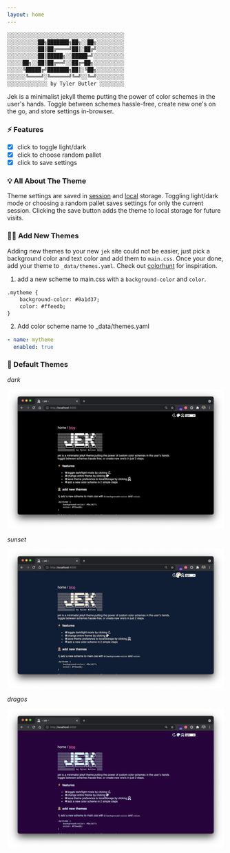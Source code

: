 ```yaml
---
layout: home
---  
```


```text
░░░░░░░░░░░░░░░░░░░░░░░░░░░░░░░░░░░░░░
░░░░░░░░░░██╗███████╗██╗░░██╗░░░░░░░░░
░░░░░░░░░░██║██╔════╝██║░██╔╝░░░░░░░░░
░░░░░░░░░░██║█████╗░░█████═╝░░░░░░░░░░
░░░░░██╗░░██║██╔══╝░░██╔═██╗░░░░░░░░░░
░░░░░╚█████╔╝███████╗██║░╚██╗░░░░░░░░░
░░░░░░╚════╝░╚══════╝╚═╝░░╚═╝░░░░░░░░░
░░░░░░░░░░░░░ by Tyler Butler ░░░░░░░░
```  


Jek is a minimalist jekyll theme putting the power of color schemes in the user's hands. Toggle between schemes hassle-free, create new one's on the go, and store settings in-browser.  
### ⚡ Features  

+  [x] click <i class="far fa-moon zoom"></i> to toggle light/dark
+  [x] click <i class="fas fa-palette zoom"></i> to choose random pallet
+  [x] click <i class="fas fa-user-astronaut zoom"></i> to save settings

### 💡 All About The Theme 

Theme settings are saved in [session](https://developer.mozilla.org/en-US/docs/Web/API/Window/sessionStorage) and [local](https://developer.mozilla.org/en-US/docs/Web/API/Window/localStorage) storage. Toggling light/dark mode or choosing a random pallet saves settings for only the current session. Clicking the save button adds the theme to local storage for future visits. 

### 👩‍🚀 Add New Themes  

Adding new themes to your new `jek` site could not be easier, just pick a background color and text color and add them to `main.css`. Once your done, add your theme to `_data/themes.yaml`. Check out [colorhunt](https://colorhunt.co/) for inspiration.


1) add a new scheme to main.css with a `background-color` and `color`.  

```
.mytheme {
    background-color: #0a1d37;
    color: #ffeedb;
}
```  

2) Add color scheme name to _data/themes.yaml  

```yaml
- name: mytheme
  enabled: true
```

### 🌈 Default Themes

*dark*  

![](/assets/img/readme/preview-dark.png)

*sunset*   

![](/assets/img/readme/preview-sunset.png)

*dragos*  

![](/assets/img/readme/preview-dragos.png)  